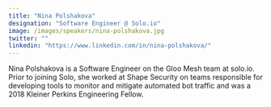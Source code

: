 ```yaml
---
title: "Nina Polshakova"
designation: "Software Engineer @ Solo.io"
image: /images/speakers/nina-polshakova.jpg
twitter: ""
linkedin: "https://www.linkedin.com/in/nina-polshakova/"
---
```


Nina Polshakova is a Software Engineer on the Gloo Mesh team at solo.io. Prior to joining Solo, she worked at Shape Security on teams responsible for developing tools to monitor and mitigate automated bot traffic and was a 2018 Kleiner Perkins Engineering Fellow.